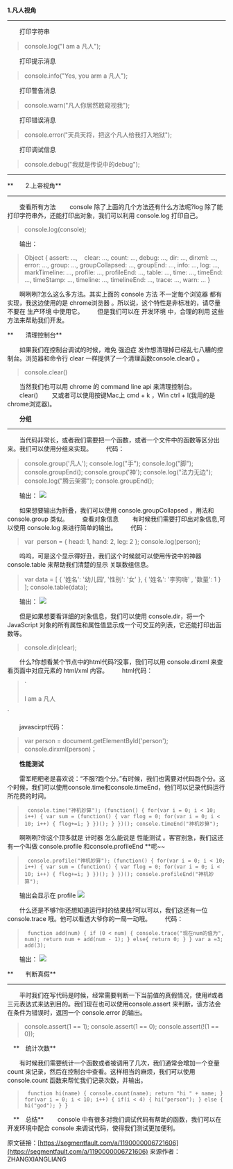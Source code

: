 **1.凡人视角**
****
　　打印字符串
>console.log("I am a 凡人");

　　打印提示消息
>console.info("Yes, you arm a 凡人");

　　打印警告消息
>console.warn("凡人你居然敢窥视我");

　　打印错误消息
>console.error("天兵天将，把这个凡人给我打入地狱");

　　打印调试信息
>console.debug("我就是传说中的debug");

****
**　　2.上帝视角**
****
　　查看所有方法
　　console 除了上面的几个方法还有什么方法呢?log 除了能打印字符串外，还能打印出对象，我们可以利用 console.log 打印自己。
>console.log(console);

　　输出：
>Object {
assert: ...,   
clear: ...,
count: ...,
debug: ...,
dir: ...,
dirxml: ...,
error: ...,
group: ...,
groupCollapsed: ...,
groupEnd: ...,
info: ...,
log: ...,
markTimeline: ...,
profile: ...,
profileEnd: ...,
table: ...,
time: ...,
timeEnd: ...,
timeStamp: ...,
timeline: ...,
timelineEnd: ...,
trace: ...,
warn: ...
}

　　啊咧咧?怎么这么多方法。其实上面的 console 方法 不一定每个浏览器 都有实现，我这边使用的是 chrome浏览器 。所以说，这个特性是非标准的，请尽量不要在 生产环境 中使用它。
　　但是我们可以在 开发环境 中，合理的利用 这些方法来帮助我们开发。

**　　清理控制台**

　　如果我们在控制台调试的时候，难免 强迫症 发作想清理掉已经乱七八糟的控制台。浏览器和命令行 clear 一样提供了一个清理函数console.clear() 。
>console.clear()

　　当然我们也可以用 chrome 的 command line api 来清理控制台。
　　clear()
　　又或者可以使用按键Mac上 cmd + k ，Win ctrl + l(我用的是chrome浏览器)。

　　**分组**
****
　　当代码非常长，或者我们需要把一个函数，或者一个文件中的函数等区分出来。我们可以使用分组来实现。
　　代码：
>console.group('凡人');
console.log("手");
console.log("脚");
console.groupEnd();
console.group('神');
console.log("法力无边");
console.log("腾云架雾");
console.groupEnd();

　　输出：
[![](https://app.yinxiang.com/shard/s64/res/d748a198-f075-48f9-a2f3-f89ae8de8741.jpg)](http://www.html5cn.org/data/attachment/portal/201609/09/080656mub3phzy0pttcc6p.jpg)

　　如果想要输出为折叠，我们可以使用 console.groupCollapsed ，用法和 console.group 类似。
　　查看对象信息
　　有时候我们需要打印出对象信息,可以使用 console.log 来进行简单的输出。
　　代码：
>var
 person = {
head: 1,
hand: 2,
leg: 2
};
console.log(person);

　　呜呜，可是这个显示得好丑，我们这个时候就可以使用传说中的神器 console.table 来帮助我们清楚的显示 关联数组信息。
>var data = [
{
'姓名': '幼儿园',
'性别': '女'
},
{
'姓名': '李狗嗨'
,
'数量': 1
}
];
console.table(data);

　　输出：
[![](https://app.yinxiang.com/shard/s64/res/190e14cc-5edb-45db-95bf-51d4046f4330.jpg)](http://www.html5cn.org/data/attachment/portal/201609/09/080656fwk9k1n1knpk1n9n.jpg)

　　但是如果想要看详细的对象信息，我们可以使用 console.dir，将一个 JavaScript 对象的所有属性和属性值显示成一个可交互的列表，它还能打印出函数等。
>console.dir(clear);

　　什么?你想看某个节点中的html代码?没事，我们可以用 console.dirxml 来查看页面中对应元素的 html/xml 内容。
　　html代码：
>`<div id="person">
    <p>I am a 凡人</p>
</div>`

　　javascirpt代码：
>var person = document.getElementById('person');
console.dirxml(person)；

　　**性能测试**

　　雷军粑粑老是喜欢说：“不服?跑个分。”有时候，我们也需要对代码跑个分。这个时候，我们可以使用console.time和console.timeEnd，他们可以记录代码运行所花费的时间。
>`
console.time("神机妙算");
(function() {
    for(var i = 0; i < 10; i++) {
        var sum = (function() {
            var flog = 0;
            for(var i = 0; i < 10; i++) {
                flog+=i;
            }
       })();
    }
})();
console.timeEnd("神机妙算");`

　　啊咧咧?你这个顶多就是 计时器 怎么能说是 性能测试 。客官别急，我们这还有一个叫做 console.profile 和console.profileEnd **呢~~
>`
console.profile("神机妙算");
(function() {
    for(var i = 0; i < 10; i++) {
        var sum = (function() {
            var flog = 0;
            for(var i = 0; i < 10; i++) {
                flog+=i;
            }
        })();
    }
})();
console.profileEnd("神机妙算");`

　　输出会显示在 profile
[![](https://app.yinxiang.com/shard/s64/res/55243cd4-2111-48aa-9dc5-d9ba48c826a0.jpg)](http://www.html5cn.org/data/attachment/portal/201609/09/080655tpnq4ntd5qhpb6nt.jpg)

　　什么还是不够?你还想知道运行时的结果栈?可以可以，我们这还有一位 console.trace 哦。他可以看透大爷你的一局一动哦。
　　代码：
>`
function add(num) {
    if (0 < num) {
        console.trace("现在num的值为", num);
        return num + add(num - 1);
    } else{
        return 0;
    }
}
var a =3;
add(3);`

　　输出：
[![](https://app.yinxiang.com/shard/s64/res/601af071-fc84-4001-8f3b-fffd62cef17e.jpg)](http://www.html5cn.org/data/attachment/portal/201609/09/080655v1eua11oaezaa5ol.jpg)

**　　判断真假**
****
　　平时我们在写代码是时候，经常需要判断一下当前值的真假情况，使用if或者三元表达式来达到目的。我们现在也可以使用console.assert 来判断，该方法会在条件为错误时，返回一个 console.error 的输出。
>console.assert(1 == 1);
console.assert(1 == 0);
console.assert(!(1 == 0));

　**　统计次数**

　　有时候我们需要统计一个函数或者被调用了几次，我们通常会增加一个变量 count 来记录，然后在控制台中查看。这样相当的麻烦，我们可以使用 console.count 函数来帮忙我们记录次数，并输出。
>`
function hi(name) {
    console.count(name);
    return "hi " + name;
}
for(var i = 0; i < 10; i++) {
    if(i < 4) {
        hi("person");
    } else {
        hi("god");
    }
}`

　**　总结**
　　console 中有很多对我们调试代码有帮助的函数，我们可以在开发环境中配合 console 来调试代码，使得我们测试更加便利。

原文链接：[https://segmentfault.com/a/1190000006721606](https://segmentfault.com/a/1190000006721606)
来源作者：ZHANGXIANGLIANG
